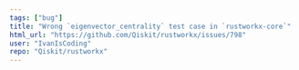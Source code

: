 ```yaml
---
tags: ["bug"]
title: "Wrong `eigenvector_centrality` test case in `rustworkx-core`"
html_url: "https://github.com/Qiskit/rustworkx/issues/798"
user: "IvanIsCoding"
repo: "Qiskit/rustworkx"
---
```


